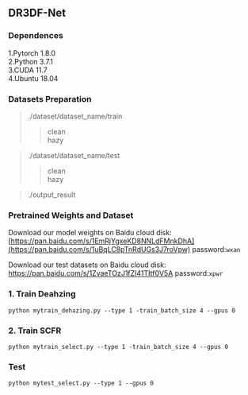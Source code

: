 ## DR3DF-Net

### Dependences
1.Pytorch 1.8.0  
2.Python 3.7.1  
3.CUDA 11.7  
4.Ubuntu 18.04    

### Datasets Preparation
> ./dataset/dataset_name/train
>> clean  
>> hazy

> ./dataset/dataset_name/test 
>> clean  
>> hazy

> ./output_result


### Pretrained Weights and Dataset  
Download our model weights on Baidu cloud disk:  
[https://pan.baidu.com/s/1EmRjYgxeKD8NNLdFMnkDhA](https://pan.baidu.com/s/1uBqLC8pTnRdUGs3J7roVpw) password:`wxan`

Download our test datasets on Baidu cloud disk:  
https://pan.baidu.com/s/1ZvaeTOzJ1fZI41TItf0V5A password:`xpwr`

### 1. Train Deahzing  
 `python mytrain_dehazing.py --type 1 -train_batch_size 4 --gpus 0 `
### 2. Train SCFR 
 `python mytrain_select.py --type 1 -train_batch_size 4 --gpus 0 `

### Test
`python mytest_select.py --type 1 --gpus 0 `


